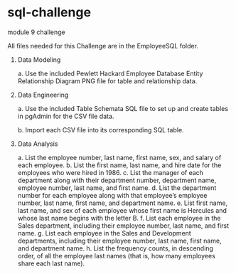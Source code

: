 # sql-challenge
module 9 challenge

All files needed for this Challenge are in the EmployeeSQL folder.

1.  Data Modeling

    a.  Use the included Pewlett Hackard Employee Database Entity Relationship Diagram PNG file for table and relationship data. 

2.  Data Engineering

    a.  Use the included Table Schemata SQL file to set up and create tables in pgAdmin for the CSV file data.
        
    b.  Import each CSV file into its corresponding SQL table.
    
3.  Data Analysis

    a.  List the employee number, last name, first name, sex, and salary of each employee.
    b.  List the first name, last name, and hire date for the employees who were hired in 1986.
    c.  List the manager of each department along with their department number, department name, employee number, last name, and first name.
    d.  List the department number for each employee along with that employee’s employee number, last name, first name, and department name.
    e.  List first name, last name, and sex of each employee whose first name is Hercules and whose last name begins with the letter B.
    f.  List each employee in the Sales department, including their employee number, last name, and first name.
    g.  List each employee in the Sales and Development departments, including their employee number, last name, first name, and department name.
    h.  List the frequency counts, in descending order, of all the employee last names (that is, how many employees share each last name).
